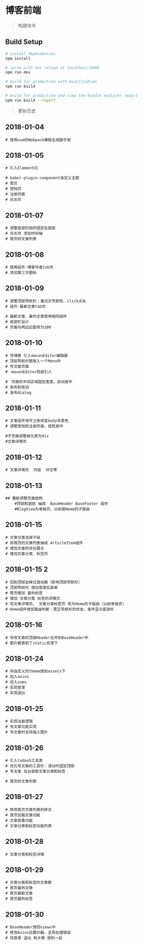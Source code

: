 # 博客前端

> 构建命令

## Build Setup

``` bash
# install dependencies
npm install

# serve with hot reload at localhost:8080
npm run dev

# build for production with minification
npm run build

# build for production and view the bundle analyzer report
npm run build --report
```

> 更新历史

## 2018-01-04

```
# 使用vue的Webpack模板生成脚手架
```

## 2018-01-05

```
# 引入ElementUI

# babel-plugin-component自定义主题
# 首页
# 登陆页
# 注册页面
# 日志页
```
## 2018-01-07

```
# 调整底部栏始终固定在底部
# 日志页 添加时间轴
# 首页的文章列表
```
## 2018-01-08

```
# 使用组件-博客作者tab页 
# 添加第三方图标
```

## 2018-01-09

```
# 调整顶部导航栏：激活文字颜色，click点击
# 组件-最新文章tab页

# 最新文章、最热文章使用相同组件
# 底部栏设计
# 页面与两边边距改为100
```

## 2018-01-10

```
# 写博客 引入mavonEditor编辑器
# 顶部导航栏都放入一个Menu中
# 写文章页面
#　mavonEditor局部引入

#　页面的中间区域固定宽度，自动居中
# 发布和取消
# 发布dialog

```
## 2018-01-11

```
# 文章组件用守卫来改变body背景色
# 调整登陆和注册页面，使其居中

#子页面调整根元素为div
#文章详情页

```
## 2018-01-12

```
# 文章详情页  内容  评论等

```
## 2018-01-13

```
## 重新调整页面结构	
	#顶部和底部 抽成  BaseHeader BaseFooter 组件
	#BlogView为单独页，以前是Home的子路由

```
## 2018-01-15

``` 
# 文章分类去掉子级
# 将首页的文章列表抽成 ArticleItem组件
# 增加文章的评论展示
# 增加文章分类、标签页

```

## 2018-01-15  2

``` 
# 回到顶部去掉过渡动画（影响顶部导航栏）
# 顶部导航栏 增加登录后菜单
# 首页增加 最热标签
# 增加 文章分类 标签的详情页
# 将文章详情页、 文章分类标签页 改为Home的子路由（以前单独页）
# Home组件增加路由判断：更正导航栏的状态、条件显示底部栏

```

## 2018-01-16

``` 
# 将写文章的顶部Header合并到BaseHeader中
# 图片都放到了static目录下

```

## 2018-01-24

``` 
# 将自定义的theme放到assets下
# 加入axios
# 加入vuex
# 实现登录
# 实现退出

```

## 2018-01-25

``` 
# 实现注册逻辑
# 写文章功能实现
# 写文章时支持插入图片

```
## 2018-01-26

``` 
# 引入lodash工具类
# 优化写文章的工具栏：滚动时固定顶部
# 写文章 后台获取文章分类和标签

# 首页的文章列表

```

## 2018-01-27

``` 
# 修改首页文章列表的样式
# 首页加载文章功能
# 文章查看功能
# 文章分类和标签功能列表

```

## 2018-01-28

``` 
# 文章分类和标签详情

```

## 2018-01-29

``` 
# 文章分类和标签的文章数
# 首页最热文章
# 首页最新文章
# 首页最热标签

```
## 2018-01-30

``` 
# BaseHeader放回views中
# 修改Axios后置拦截，全局处理错误
# 将登录 退出 和头像 放到一起

```